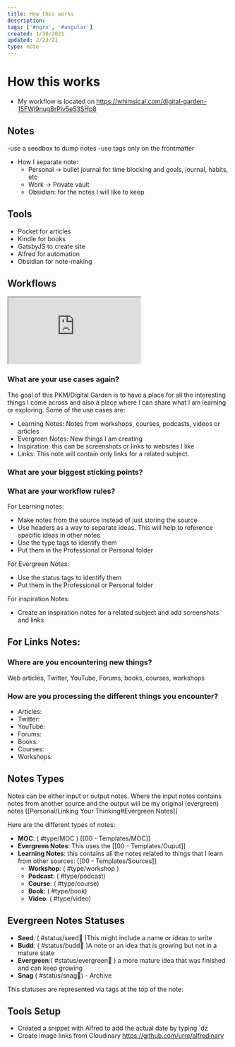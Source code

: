 ```yaml
---
title: How this works
description:
tags: ['#ngrx', '#angular']
created: 1/30/2021
updated: 2/23/21
type: note
---
```


# How this works

- My workflow is located on https://whimsical.com/digital-garden-15FWj9nugBrPiv5e53SHp8

## Notes

-use a seedbox to dump notes
-use tags only on the frontmatter

- How I separate note:
  - Personal -> bullet journal for time blocking and goals, journal, habits, etc
  - Work -> Private vault
  - Obsidian: for the notes I will like to keep

## Tools

- Pocket for articles
- Kindle for books
- GatsbyJS to create site
- Alfred for automation
- Obsidian for note-making

## Workflows

<iframe src="https://whimsical.com/digital-garden-15FWj9nugBrPiv5e53SHp8@2Ux7TurymN39FY8A9s57"></iframe>

### What are your use cases again?

The goal of this PKM/Digital Garden is to have a place for all the interesting things I come across and also a place where I can share what I am learning or exploring.
Some of the use cases are:

- Learning Notes: Notes from workshops, courses, podcasts, videos or articles
- Evergreen Notes: New things I am creating
- Inspiration: this can be screenshots or links to websites I like
- Links: This note will contain only links for a related subject.

### What are your biggest sticking points?

### What are your workflow rules?

For Learning notes:

- Make notes from the source instead of just storing the source
- Use headers as a way to separate ideas. This will help to reference specific ideas in other notes
- Use the type tags to identify them
- Put them in the Professional or Personal folder

For Evergreen Notes:

- Use the status tags to identify them
- Put them in the Professional or Personal folder

For inspiration Notes:

- Create an inspiration notes for a related subject and add screenshots and links

## For Links Notes:

### Where are you encountering new things?

Web articles, Twitter, YouTube, Forums, books, courses, workshops

### How are you processing the different things you encounter?

- Articles:
- Twitter:
- YouTube:
- Forums:
- Books:
- Courses:
- Workshops:

## Notes Types

Notes can be either input or output notes. Where the input notes contains notes from another source and the output will be my original (evergreen) notes [[Personal/Linking Your Thinking#Evergreen Notes]]

Here are the different types of notes:

- **MOC**: ( #type/MOC ) [[00 - Templates/MOC]]
- **Evergreen Notes**: This uses the [[00 - Templates/Ouput]]
- **Learning Notes**: this contains all the notes related to things that I learn from other sources: [[00 - Templates/Sources]]
  - **Workshop**: ( #type/workshop )
  - **Podcast**: ( #type/podcast)
  - **Course**: ( #type/course)
  - **Book**: ( #type/book)
  - **Video**: ( #type/video)

## Evergreen Notes Statuses

- **Seed**: ( #status/seed🌱 )This might include a name or ideas to write
- **Budd**: ( #status/budd🌿 )A note or an idea that is growing but not in a mature state
- **Evergreen**:( #status/evergreen🌳 ) a more mature idea that was finished and can keep growing
- **Snag** ( #status/snag🍂) - Archive

This statuses are represented via tags at the top of the note:

## Tools Setup

- Created a snippet with Alfred to add the actual date by typing `dz
- Create image links from Cloudinary https://github.com/urre/alfredinary
